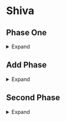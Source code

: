 # Shiva


## Phase One

<details>
  <summary> Expand </summary>
  
  
 * Absolute Zero
    > AoE damage
 * Mirror, Mirror 
    >Two Green Mirrors, and  One Red Mirror  <br>
    >Driving or Biting frost : Driving is cone behind, Biting is a Cleave to everything but behind <br>
    >Safe space is between (for Driving Frost) or away (for Biting Frost) from the green mirrors, then move towards (for Driving Frost) or away (for Biting Frost) from the red mirror  
* Diamond Frost
    >Four baited personal puddles on light party, put these on inner waymarks, the puddles give slow when resolved that lasts until mid cast of the next Biting or Driving Frost<br>
    >Shiva rings start on a cardinal that later becomes the safe spot and spread around the arena<br>
    >Heavenly Strike: a Knock back 
    > * Use to move to the safe spot, stand on waymark to avoid earlier baited puddles.
    > * DPS without baits will get three dropped aoes on them and tank/healer without bait get a ga-100
    > * GA-100 get knocked opposite of each other, and DPS that will get the dropped aoes get knocked with tank GA-100
* Opposite Driving or Biting frost of the first
* Double Slap: Tank buster just a voke swap
* Redress: When going from Shiva to Oracle of light a gaze will be cast
* Axe or Scythe kick
    > Axe Kick: Large AoE around shiva<br>
    > Scythe Kick: Large AoE covering everything but just under her hitbox<br>
* Light Rampant
    > Light party gets tethered together non baitable
    > * Each of the four players will get tethered to two of the three other players involved. 
    > * These players form a box around the the boss, and stand in meteor puddles. 
    > * Their Tethers should for an hour glass. If the the tethers initially for a square then the north two players (tank + healer) swap positions to fix this. 
    > * After their first Meteor resolves the players will move towards the only player they are not tethered to, and then rotate clockwise into a meteor puddle if necessery. 
    > * Finally After the second puddle is resolved the tether disappears and these players move into an inter - cardinal position at max melee <br>
    > The other Light Party waits center and will be tethered to an orb on a cardinal positon
    > * These players move to the cardinal position clockwise of their orb, and wait at the edge of the arena. 
    > * As the orb gets close they slightly kite the orb until the second meteor puddle is resolves, at which point the their orb will shrink in size and can be taken by the player. 
    > * After the orb is eaten players remain at their cardinal and stand against the hitbox of Shiva to bait a cone.  <br>
    > After both of these mechanics are resolve a final Meteor puddle under Shiva spawns, and requires four people. <br>
    > All players with three stacks of the light debuff take this final meteor and the mechanic is over. 
    > * Party Tether Players either start with a One stack or No stack Light debuff. Players with no debuff will end the mechanic with 3 stacks and take the last meteor
    > * Similarly Orb Tether players will either start with a Two stack or One stack Light debuff. Players from this group with One stack will end the mechanic with 3 stacks nad take the last meteor. 
    <details>
     <summary> Mirror, Mirror </summary>
       > Four Green Mirrors<br>
       > Axe or Scythe Kick    
       > * If Axe kick get out then stack under the boss. 
       > * If Scythe get in then stand next to your mirror with partner. 
       > * Split into Pairs for this mechanic DPS & Healer/Tank. <br>
       > When resolving the Mirror hit all dps will get a stack marker. 
       > * This stack is either real or fake. 
       > * If there is a circle around the stack it is fake and will turn into a spread marker on all players. 
       > * If there isnt just stack. 
    </details>
* Shattered World
    > Two big circles will be formed in the arena. Split into light parties and mitigate towards the end of the cast. These will be your parties for add phase. <br>
    > At cast end you enter add phase. 
</details>

## Add Phase

<details>
  <summary> Expand </summary>

Aqueous: slow moving add that can be stunned but has a lot of hp
Eathen: medium speed add that casts stone skin on itself but can be silenced with low hp
Lightning: fast add with low hp that reflects damage dealt to it
Light orb: tethers crystal, and can be intercepted but give debuff. 
  
The party is divided into two groups here, and have different sets of add's

Left Party
    Wave One: Aqueous Aether, Two Lightning Aether, and a Light Orb
    Wave Two: Earthen Aether, and a Light Orb
    Wave Three: Aqueous Aether, Earthen Aether, a Light Orb
    Wave Four: Two Lightning Aether, and a Light Orb

Right Party

  
  
</details>

## Second Phase

<details>
  <summary> Expand </summary>
  
  
  
</details>
